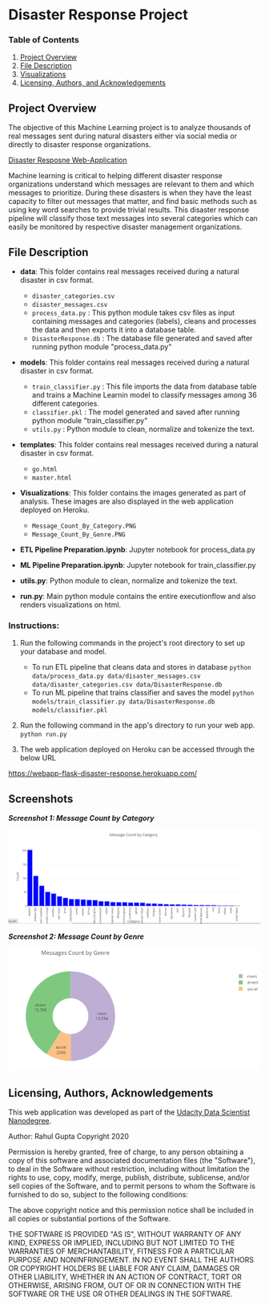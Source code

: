 # Disaster Response Project

### Table of Contents
1. [Project Overview](#project)
2. [File Description](#file)
3. [Visualizations](#image)
4. [Licensing, Authors, and Acknowledgements](#license)

## Project Overview <a name="project"></a>
The objective of this Machine Learning project is to analyze thousands of real messages sent during natural disasters either via social media or directly to disaster response organizations. 

[Disaster Resposne Web-Application](https://webapp-flask-disaster-response.herokuapp.com/)

Machine learning is critical to helping different disaster response organizations understand which messages are relevant to them and which messages to prioritize. During these disasters is when they have the least capacity to filter out messages that matter, and find basic methods such as using key word searches to provide trivial results. This disaster response pipeline will classify those text messages into several categories which can easily be monitored by respective disaster management organizations.

## File Description <a name="file"></a>

* **data**: This folder contains real messages received during a natural disaster in csv format.
    * `disaster_categories.csv`
    * `disaster_messages.csv`
    * `process_data.py` : This python module takes csv files as input containing messages and categories (labels), cleans and processes the data and then exports it into a database table.
    * `DisasterResponse.db` : The database file generated and saved after running python module "process_data.py"
    
* **models**: This folder contains real messages received during a natural disaster in csv format.
    * `train_classifier.py` : This file imports the data from database table and trains a Machine Learnin model to classify messages among 36 different categories.
    * `classifier.pkl` : The model generated and saved after running python module "train_classifier.py"
    * `utils.py` : Python module to clean, normalize and tokenize the text.

* **templates**: This folder contains real messages received during a natural disaster in csv format.
    * `go.html`
    * `master.html`

* **Visualizations**: This folder contains the images generated as part of analysis. These images are also displayed in the web application deployed on Heroku. 
    * `Message_Count_By_Category.PNG`
    * `Message_Count_By_Genre.PNG`

* **ETL Pipeline Preparation.ipynb**:  Jupyter notebook for process_data.py

* **ML Pipeline Preparation.ipynb**: Jupyter notebook for train_classifier.py

* **utils.py**: Python module to clean, normalize and tokenize the text.

* **run.py**: Main python module contains the entire executionflow and also renders visualizations on html.

### Instructions:
1. Run the following commands in the project's root directory to set up your database and model.

    - To run ETL pipeline that cleans data and stores in database
        `python data/process_data.py data/disaster_messages.csv data/disaster_categories.csv data/DisasterResponse.db`
    - To run ML pipeline that trains classifier and saves the model
        `python models/train_classifier.py data/DisasterResponse.db models/classifier.pkl`

2. Run the following command in the app's directory to run your web app.
    `python run.py`

3. The web application deployed on Heroku can be accessed through the below URL

https://webapp-flask-disaster-response.herokuapp.com/

## Screenshots <a name="image"></a>

***Screenshot 1: Message Count by Category***

![Screenshot 1](https://github.com/rahul385/disaster-response-project/blob/master/visualizations/Message_Count_By_Category.PNG)

***Screenshot 2: Message Count by Genre***

![Screenshot 2](https://github.com/rahul385/disaster-response-project/blob/master/visualizations/Message_Count_By_Genre.PNG)


## Licensing, Authors, Acknowledgements <a name="license"></a>
This web application was developed as part of the [Udacity Data Scientist Nanodegree](https://www.udacity.com/course/data-scientist-nanodegree--nd025).

Author: Rahul Gupta Copyright 2020

Permission is hereby granted, free of charge, to any person obtaining a copy of this software and associated documentation files (the "Software"), to deal in the Software without restriction, including without limitation the rights to use, copy, modify, merge, publish, distribute, sublicense, and/or sell copies of the Software, and to permit persons to whom the Software is furnished to do so, subject to the following conditions:

The above copyright notice and this permission notice shall be included in all copies or substantial portions of the Software.

THE SOFTWARE IS PROVIDED "AS IS", WITHOUT WARRANTY OF ANY KIND, EXPRESS OR IMPLIED, INCLUDING BUT NOT LIMITED TO THE WARRANTIES OF MERCHANTABILITY, FITNESS FOR A PARTICULAR PURPOSE AND NONINFRINGEMENT. IN NO EVENT SHALL THE AUTHORS OR COPYRIGHT HOLDERS BE LIABLE FOR ANY CLAIM, DAMAGES OR OTHER LIABILITY, WHETHER IN AN ACTION OF CONTRACT, TORT OR OTHERWISE, ARISING FROM, OUT OF OR IN CONNECTION WITH THE SOFTWARE OR THE USE OR OTHER DEALINGS IN THE SOFTWARE.
